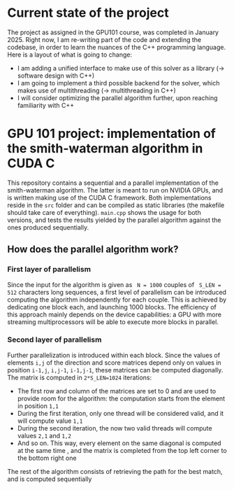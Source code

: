 # Current state of the project
The project as assigned in the GPU101 course, was completed in January 2025.
Right now, I am re-writing part of the code and extending the codebase, in order to learn the nuances of the C++ programming language.
Here is a layout of what is going to change:
- I am adding a unified interface to make use of this solver as a library (-> software design with C++)
- I am going to implement a third possible backend for the solver, which makes use of multithreading (-> multithreading in C++)
- I will consider optimizing the parallel algorithm further, upon reaching familiarity with C++

# GPU 101 project: implementation of the smith-waterman algorithm in CUDA C
This repository contains a sequential and a parallel implementation of the smith-waterman algorithm.
The latter is meant to run on NVIDIA GPUs, and is written making use of the CUDA C framework.
Both implementations reside in the <code>src</code> folder and can be compiled as static libraries (the makefile should take care of everything). 
<code>main.cpp</code> shows the usage for both versions, and tests the results yielded by the parallel algorithm against the ones produced sequentially.

## How does the parallel algorithm work?
### First layer of parallelism
Since the input for the algorithm is given as <code> N = 1000</code> couples of <code> S_LEN = 512</code> characters long sequences, a first level of parallelism can be introduced computing the algorithm independently for each couple.
This is achieved by dedicating one block each, and launching 1000 blocks. The efficiency of this approach mainly depends on the device capabilities: a GPU with more streaming multiprocessors will be able to execute more blocks in parallel.

### Second layer of parallelism
Further parallelization is introduced within each block.
Since the values of elements <code>i,j</code> of the direction and score matrices depend only on values in position <code>i-1,j</code>, <code>i,j-1</code>, <code>i-1,j-1</code>, these matrices can be computed diagonally.
The matrix is computed in <code>2*S_LEN=1024</code> iterations:
- The first row and column of the matrices are set to 0 and are used to provide room for the algorithm: the computation starts from the element in position <code>1,1</code>
- During the first iteration, only one thread will be considered valid, and it will compute value <code>1,1</code>
- During the second iteration, the now two valid threads will compute values <code>2,1</code> and <code>1,2</code>
- And so on. This way, every element on the same diagonal is computed at the same time , and the matrix is completed from the top left corner to the bottom right one

The rest of the algorithm consists of retrieving the path for the best match, and is computed sequentially

